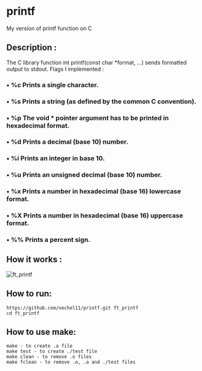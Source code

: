 # printf
My version of printf function on C

## Description :
The C library function int printf(const char *format, ...) sends formatted output to stdout.
Flags I implemented :
  ### • %c Prints a single character.
  ### • %s Prints a string (as defined by the common C convention).
  ### • %p The void * pointer argument has to be printed in hexadecimal format.
  ### • %d Prints a decimal (base 10) number.
  ### • %i Prints an integer in base 10.
  ### • %u Prints an unsigned decimal (base 10) number.
  ### • %x Prints a number in hexadecimal (base 16) lowercase format.
  ### • %X Prints a number in hexadecimal (base 16) uppercase format.
  ### • %% Prints a percent sign. ###
  
## How it works :
  ![ft_printf](https://user-images.githubusercontent.com/91884862/177575883-85301095-7ee5-4811-a0b4-df488000c51a.gif)
## How to run:
```
https://github.com/nechel11/printf.git ft_printf
cd ft_printf
```
## How to use make:
```
make - to create .a file
make test - to create ./test file
make clean - to remove .o files
make fclean - to remove .o, .a and ./test files
```
